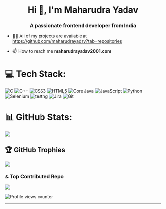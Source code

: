 <h1 align="center">Hi 👋, I'm Maharudra Yadav</h1>
<h3 align="center">A passionate frontend developer from India</h3>

- 👨‍💻 All of my projects are available at https://github.com/maharudrayadav?tab=repositories

- 📫 How to reach me **maharudrayadav2001.com**

# 💻 Tech Stack:
![C](https://img.shields.io/badge/c-%2300599C.svg?style=plastic&logo=c&logoColor=white) ![C++](https://img.shields.io/badge/c++-%2300599C.svg?style=plastic&logo=c%2B%2B&logoColor=white) ![CSS3](https://img.shields.io/badge/css3-%231572B6.svg?style=plastic&logo=css3&logoColor=white) ![HTML5](https://img.shields.io/badge/html5-%23E34F26.svg?style=plastic&logo=html5&logoColor=white) ![Core Java](https://img.shields.io/badge/java-%23ED8B00.svg?style=plastic&logo=java&logoColor=white) ![JavaScript](https://img.shields.io/badge/javascript-%23323330.svg?style=plastic&logo=javascript&logoColor=%23F7DF1E) ![Python](https://img.shields.io/badge/python-3670A0?style=plastic&logo=python&logoColor=ffdd54) ![Selenium](https://img.shields.io/badge/selenium-%23323330.svg?style=plastic&logo=javascript&logoColor=%23F7DF1E) ![testng](https://img.shields.io/badge/testng-%23323330.svg?style=plastic&logo=javascript&logoColor=%23F7DF1E) ![Jira](https://img.shields.io/badge/jira-%23323330.svg?style=plastic&logo=javascript&logoColor=%23F7DF1E) ![Git](https://img.shields.io/badge/git-%23323330.svg?style=plastic&logo=javascript&logoColor=%23F7DF1E)
# 📊 GitHub Stats:
![](https://github-readme-stats.vercel.app/api?username=maharudrayadav&theme=react&hide_border=false&include_all_commits=false&count_private=false)<br/>

## 🏆 GitHub Trophies
![](https://github-profile-trophy.vercel.app/?username=maharudrayadav&theme=dark&no-frame=false&no-bg=true&margin-w=4)

### 🔝 Top Contributed Repo
![](https://github-contributor-stats.vercel.app/api?username=maharudrayadav&limit=5&theme=dark&combine_all_yearly_contributions=true)

![Profile views counter](https://komarev.com/ghpvc/?username=maharudrayadav&&style=flat-square)

---
